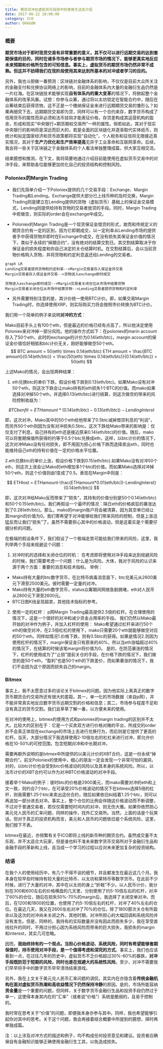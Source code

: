 ```yaml
---
title: 期货对冲在虚拟货币投资中的使用方法及介绍
date: 2017-06-22 10:00:00
category: ICO
author: DRAGON
---
```


### 概要
**期货市场对于即时现货交易有非常重要的意义，其不仅可以进行远期交易的达到套期保值的目的，同时在诸多市场参与者参与期货市场的情况下，能够更真实地反应未来预期和价格所包含的可知信息。事实上，虚拟货币的期货市场仍然非常不成熟。但这并不妨碍我们在现阶段使用其来达到所基本的对冲或者学习的目的。**

另外，我也斗胆做一番预测：区块链对金融体系的影响，不仅仅是目前大众所关注的金融支付和兑换协议网络上的影响，目前的金融体系内大量的金融衍生品仍然是一片红海。在区块链技术能够实现**自有体系内的重大变革**的情况下，将掀起整个金融体系的改革风暴。试想：你参与众筹，通过将以太坊锁定在智能合约中，随后在众筹结束后获得货物，这不正是一个缴纳保证金来进行远期期货交易的雏形么？如果再细究下去，远期期货交易即为贷，同样可以有一个合约来存，数字货币构成了信用货币的属性而非必须和法币挂钩才能表征价格，存贷差构成其运营机构的盈余，形成和现实“中央银行+期货期权交易所”一样的属性。倘若如此，其对于现实中央银行的影响将是深远而巨大的，若是全面的区块链化并逐渐取代实体纸币，则统计和拟定国家经济和货币政策都将实现“自动化”，个人税务和征信将无限接近真实情况，其对于**生产力优化和生产效率提高**无异于工业革命和互联网革命。后续，我会将一些关于区块链之于金融体系的个人看法单独整理成篇，供大家互相交流。

结束臆想和推测，在下文，我将简要地通过介绍目前能使用在虚拟货币交易中的对冲手段，来帮助各位能够更加优化自己的投资结构和控制风险。

### Poloniex的Margin Trading
- 我们先简单介绍一下Poloniex提供的几个交易手段：Exchange、Margin Trading和Lending。Exchange提供大部分已上线币种的及时兑换，Margin Trading则是建立在Lending提供的货物（虚拟货币）基础上的保证金交易模式，Lending则提供给持有货物的交易者放贷的手段。同时，Margin Trading中若做空，则实际的order会在exchange中成交。

- Poloniex的Margin Trading是一个现货保证金借贷的形式，故而和传统定义的期货合约有一定的区别，因为它即期成交，以一定利率从Lending市场的提供者手中获得货物并即时在Exchange中成交，在没有损失其保证金价值的情况下，类似于永续的“掉期合约”，没有绝对的结算交割日。其交割结算取决于你保证金的损失程度和你自己决定的关仓结算时机。在交割结算后，会以当前货物价格购入货物，并将货物和约定利息返还给Lending的交易者。


```
graph LR
Lending交易者提供货物和约定利率-->Margin交易者存入保证金并交易
Margin交易者存入保证金并交易-->货物进入exchange即时成交

货物进入exchange即时成交-->Margin交易者关闭仓位从市场中结算货物
Margin交易者关闭仓位从市场中结算货物-->Lending交易者提供货物和约定利率
```

- 另外需要特别注意的是，其计价统一使用BTC计价。即，如果交易Margin Trading时，你选择使用XRP，则实际购买力将会按照市价转换为BTC计价。

我们用一个简单的例子来说明**对冲的方式**：

Mako目前手头上有100个eth，但是最近的价格已经有点高了，所以他决定使用Poloniex来对冲掉一部分风险。他的操作方式如下：在poloniex的marin account存入了50个eth，此时的exchange的计价为0.14(eth/btc)，margin account的保证金价值恰好相抵和btc计价无关，刚好能够做空50个eth。
$$
BTC amount = 50(eth) \times 0.14(eth/btc)
ETH amount = \frac{BTC amount}{0.14(eth/btc)} = \frac{50(eth) \times 0.14(eth/btc)}{0.14(eth/btc)} = 50(eth)
$$


上述Mako的情况，会出现两种结果：
1. eth兑换btc的单价下跌，假设价格下跌到0.13(eth/btc)。如果Mako没有对冲50个eth，则这次下跌会让mako持有的eth损失1个BTC的价值。而mako如果选择对冲掉50个eth，并选择0.13(eth/btc)进行结算，则这次做空的带来的风险控制收益为：

$$
BTC benfit = ETHamount*(0.14(eth/btc)-0.13(eth/btc))-LendingInterst
$$

即，这次对冲，Mako其中的50个eth给他带来了0.5btc减掉借贷利息的“利润”，而另外50个eth则因为没有对冲损失0.5btc。这次下跌给Mako带来的影响是：仅仅支付了利息，自己持有的eth还是接近原来0.14(eth/btc)的价值。随后，mako可以将套期保值所获得的约等于0.5个btc兑换成eth，这样，以btc计价的情况下，这次对冲Mako没有任何损失，即不用因为担心价格下跌而选择卖出eth，同时也能维持自己eth的持有价值在一定的价格水平位置。

2.eth兑换btc的单价上涨，假设价格下跌到0.15(eth/btc).如果Mako没有对冲50个eth，则这次上涨会让Mako的eth增加多1个btc的价值。而如果Mako选择对冲掉50个eth，则这个价值则由1变成了0.5。表现在Margin中则是：


$$
ETHlost = ETHamount-\frac{ETHamount*0.01(eth/btc))-LendingInterst}{0.14(eth/btc)}
$$

即，这次对冲给Mako反而带来了“损失”，其持有的价值分别是50个0.14(eth/btc)和50个0.15(eth/btc)。我们再假设一个最坏的情况：隔日eth的价格疯狂的暴涨达到了0.28(eth/btc)。那么，mako的margin账户将会被清算，因为其空单已经让其margin的价值为0。我们寄希望于对冲能够给我们带来风险的控制，但是上涨迅猛反而让我们“损失”了。虽然不需要担心其中的价格波动，但是这着实是个需要仔细分析的问题。

在极端的假设条件下，我们假设了一个极端走势可能给我们带来的风险，这里，我列举两个手段来规避这个问题：
1. 对冲时机的选择和关闭仓位的时机：
在考虑即将使用对冲手段来达到规避风险的时候，我们需要考虑一个问题：什么是为风险。大体，我对于风险的认识来源于两个方面：重要的消息和技术指标。
举例：
- Mako持有大量的btc数字货币，在比特币病毒消息面下，btc兑美元从2600美元下滑至2500美元。彼时需要一定量的对冲。
- Mako持有大量的eth数字货币，status众筹期间网络急剧拥堵，eth对人民币从2800元下滑至2600元。
- BTC日图K线呈现超卖，其他技术指标的参考。

2. 使用一定的杠杆：
p网Margin Trading最高提供2.5倍的杠杆。在合理使用的情况下，这是一个很好的对冲和减少资金占用率的手段。
我们仍然以Mako最开始的对冲作为例子，并加入杠杆的使用：
Mako希望通过杠杆来进行50个eth的做空对冲，在2.5倍杠杠的使用下，mako只需要20个eth就能够做空对应的50个eth。同样如情况1.价格下跌，则有0.5btc的获得。如果是情况2.则因为使用杠杆的情况下，margin保证金只有原来的40%，所以当eth涨幅超过40%的情况下，在结算的时候该笔margin将价值为0。
是的，在防范暴涨的情况下，杠杆的使用成为了“止损”提前关仓的手段，在价格下跌的情况下，我们做空的是50个eth，“盈利”也是50个eth的下跌差价，而如果暴涨的情况下，我们不会因为这个原因而损失自己的margin。

### Bitmex
事实上，我不太愿意过多的谈论关于bitmex的问题。因为他实际上离真正的数字货币期货合约交易所还有很大的差距。其一，单一化的市场数据（来自p网），并不能非常真实地反应数字货币远期交割的价格和信息；其二，市场参与程度不足和没有真正的货币交割。我们且草草了解一番，以方便未来的使用。

在对冲的使用上，bitmex的使用方式和poloniex的margin trading的区别并不太大。比较大的区别在于：它是一个买卖双方进行价格对赌的平台，所成交的order并不会真正体现在exchange的市场上去进行兑换行为，而后则是它提供了更高的杠杆。当天，大部分情况下我选择使用2-10倍左右的杠杠来进行对冲，即允许价格在10-50%的可控范围，包含短期对冲和中长期对冲。

需要再额外说明的是bitmex中所提供的以美元计价的XBT合约，这是一份永续“掉期合约”。前文Poloniex的使用中，细心的朋友一定会发现一个非常可怕的漏洞，对的，以btc计价也会受到btc价格波动的风险以及其本身的系统风险。所以，以法币计价的XBT合约可以作为对冲BTC价格波动的对冲手段。

接着举个Mako的例子：彼时btc的价格是2900美元，而mako需要对冲的eth和上文一致，则约合7个btc，在可承受20%价格波动的情况下在bitmex选择5倍的杠杆，则我需要1.25个btc来卖出这份合约，随后如果依旧纠结着1.25个btc，则可以再追加一部分进去对冲。事实上，整个仓位的比例会伴随这价格波动而不断调整，不过对于普通交易者，若仅仅需要短时间内的对冲，则无伤大雅。如果你依然担心美元兑人民币的汇率问题，同样的操作，找外汇交易所。当然，上面的话是个玩笑话。但对于真正的投资机构而言，美元和人民币的问题依旧是个系统风险，这里，我们按下不表。

bitmex在最近，亦频繁有关于ICO即将上线的新币种的期货合约。虽然成交量不太乐观，并不太适合大玩家，但是谁也料不准未来数字货币交易所对于金融衍生品和金融手段的革新和上线，且当成一个学习的过程以应对未来更加复杂的投资结构。

### 结语
在我个人的使用经历中，有几个不得不谈的细节，并且都发生在最近这几个月。我本身在较早些时候持有较大量的比特币、以太坊和莱特币等数字货币。在此前不少时候，进行了大量的对冲，其中在以太坊的身上“折戟”不少。以人民币计价，我分别在300和600左右的价格横盘的几天里，分别使用了约5-10倍左右的杠杆，对冲了60%的仓位，随后在损失50%-70%的margin后，我选择了关闭空单对冲。而后，在1200和1800的位置，也使用了约5-10倍左右的杠杆，对冲了40%左右的仓位。在最近几天，我又在2600左右对冲了70%的仓位。除了1800那次关仓有所盈余以及这次的对冲尚未关闭之外，其他时期，对冲所担心的大幅回调和系统风险并没有发生。但是，同样的，我持有的实际数量并没有因此而损失多少，我在享受直线拉升的同时，不用过分担心因为系统风险而带来的巨大损失，我损失的margin和interest，其实几可忽略。

因而，**我始终持有的一个观点。当担心价格波动、系统风险，同时有希望能够套期保值时，持币使用对冲手段，是一个值得考虑和深究的方式**。事实上，我们也应该看到一点，在过往几年的历史中，虚拟货币不乏价格超过30%-60%的暴跌，**对冲手段既防范于短期的风险，同时也是在规避大的系统性风险**。至少，对冲不需要我们早早将手中的数字货币早早清场结束游戏。

另外，我在上文关于美元兑人民币汇率问题的调侃，其实内在亦隐含着**传统金融机构在面对虚拟货币热潮和高收益情况下仍然保持冷静**的原因。是的，市场所能容纳**资金量**是一个重要的问题，但同样，关于数字货币金融衍生品和投资手段仍然过于单一，这使得本身其内在的“汇率”（或者说“价格”）系统是脆弱的，且易于控制的。

我时常在思考关于“价值”的问题，即便我本身亦参与其中。同样，我也希望能够引起你对其中的思考。关于这个问题，我会再接着结合概要中所提到的臆想，择时再单独成篇。


注：以上涉及对冲方式的描述和例子，均不构成任何投资意见和建议。投资者应确保自有金融知识能够正确使用金融衍生工具，以免造成损失。